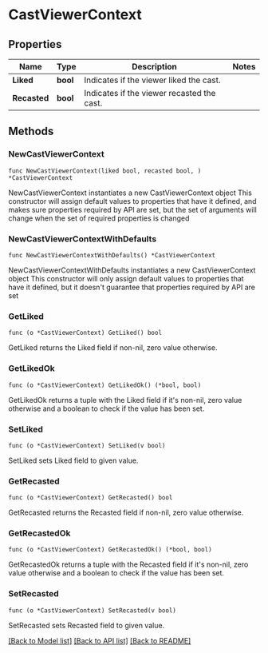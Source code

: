# CastViewerContext

## Properties

Name | Type | Description | Notes
------------ | ------------- | ------------- | -------------
**Liked** | **bool** | Indicates if the viewer liked the cast. | 
**Recasted** | **bool** | Indicates if the viewer recasted the cast. | 

## Methods

### NewCastViewerContext

`func NewCastViewerContext(liked bool, recasted bool, ) *CastViewerContext`

NewCastViewerContext instantiates a new CastViewerContext object
This constructor will assign default values to properties that have it defined,
and makes sure properties required by API are set, but the set of arguments
will change when the set of required properties is changed

### NewCastViewerContextWithDefaults

`func NewCastViewerContextWithDefaults() *CastViewerContext`

NewCastViewerContextWithDefaults instantiates a new CastViewerContext object
This constructor will only assign default values to properties that have it defined,
but it doesn't guarantee that properties required by API are set

### GetLiked

`func (o *CastViewerContext) GetLiked() bool`

GetLiked returns the Liked field if non-nil, zero value otherwise.

### GetLikedOk

`func (o *CastViewerContext) GetLikedOk() (*bool, bool)`

GetLikedOk returns a tuple with the Liked field if it's non-nil, zero value otherwise
and a boolean to check if the value has been set.

### SetLiked

`func (o *CastViewerContext) SetLiked(v bool)`

SetLiked sets Liked field to given value.


### GetRecasted

`func (o *CastViewerContext) GetRecasted() bool`

GetRecasted returns the Recasted field if non-nil, zero value otherwise.

### GetRecastedOk

`func (o *CastViewerContext) GetRecastedOk() (*bool, bool)`

GetRecastedOk returns a tuple with the Recasted field if it's non-nil, zero value otherwise
and a boolean to check if the value has been set.

### SetRecasted

`func (o *CastViewerContext) SetRecasted(v bool)`

SetRecasted sets Recasted field to given value.



[[Back to Model list]](../README.md#documentation-for-models) [[Back to API list]](../README.md#documentation-for-api-endpoints) [[Back to README]](../README.md)


